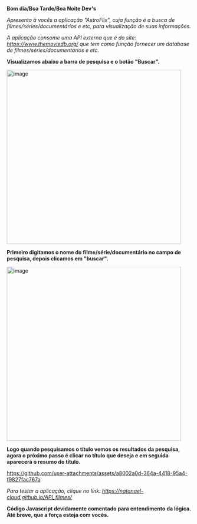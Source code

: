 **Bom dia/Boa Tarde/Boa Noite Dev's**

*Apresento à vocês a aplicação "AstroFlix", cuja função é a busca de filmes/séries/documentários e etc, para visualização de suas informações.*

*A aplicação consome uma API externa que é do site: https://www.themoviedb.org/ que tem como função fornecer um database de filmes/séries/documentários e etc.*

**Visualizamos abaixo a barra de pesquisa e o botão "Buscar".**


<img width="472" alt="image" src="https://github.com/user-attachments/assets/7121208f-abda-4839-8d1a-e90f8d2306db">


**Primeiro digitamos o nome do filme/série/documentário no campo de pesquisa, depois clicamos em "buscar".**


<img width="472" alt="image" src="https://github.com/user-attachments/assets/df42032d-698c-4fc7-baab-48189e0bf9a8">

**Logo quando pesquisamos o título vemos os resultados da pesquisa, agora o próximo passo é clicar no título que deseja e em seguida aparecerá o resumo do título.**

https://github.com/user-attachments/assets/a8002a0d-364a-4418-95a4-f9827fac767a



*Para testar a aplicação, clique no link: https://natanael-cloud.github.io/API_filmes/*

**Código Javascript devidamente comentado para entendimento da lógica. Até breve, que a força esteja com vocês.**



